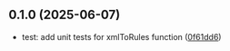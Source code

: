 ## 0.1.0 (2025-06-07)

* test: add unit tests for xmlToRules function ([0f61dd6](https://github.com/dwkstuart/XmlRulesUI/commit/0f61dd6))



